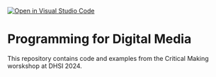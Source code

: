 [![Open in Visual Studio Code](https://classroom.github.com/assets/open-in-vscode-718a45dd9cf7e7f842a935f5ebbe5719a5e09af4491e668f4dbf3b35d5cca122.svg)](https://classroom.github.com/online_ide?assignment_repo_id=15224487&assignment_repo_type=AssignmentRepo)
# Programming for Digital Media

This repository contains code and examples from the Critical Making worskshop at DHSI 2024.